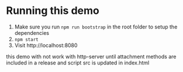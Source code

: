 # Running this demo

1. Make sure you run `npm run bootstrap` in the root folder to setup the dependencies
1. `npm start`
1. Visit http://localhost:8080

this demo with not work with http-server until attachment methods are included in a release and script src is updated in index.html
